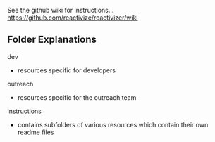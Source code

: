 See the github wiki for instructions...  
https://github.com/reactivize/reactivizer/wiki



## Folder Explanations

dev
- resources specific for developers

outreach
- resources specific for the outreach team

instructions
- contains subfolders of various resources which contain their own readme files

 
